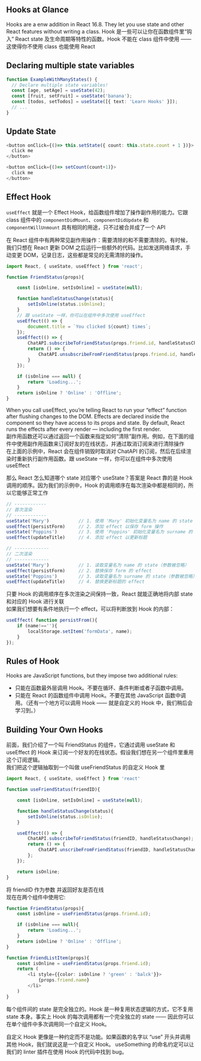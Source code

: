 ## Hooks at Glance
Hooks are a enw addition in React 16.8. They let you use state and other React features without writing a class. Hook 是一些可以让你在函数组件里“钩入” React state 及生命周期等特性的函数。Hook 不能在 class 组件中使用 —— 这使得你不使用 class 也能使用 React

## Declaring multiple state variables
```typescript
function ExampleWithManyStates() {
  // Declare multiple state variables!
  const [age, setAge] = useState(42);
  const [fruit, setFruit] = useState('banana');
  const [todos, setTodos] = useState([{ text: 'Learn Hooks' }]);
  // ...
}
```

## Update State
```typescript
<button onClick={()=> this.setState({ count: this.state.count + 1 })}>
  click me
</button>

<button onClick={()=> setCount(count+1)}>
  click me
</button>
```

## Effect Hook
`useEffect` 就是一个 Effect Hook，给函数组件增加了操作副作用的能力。它跟 class 组件中的 `componentDidMount`、`componentDidUpdate` 和 `componentWillUnmount` 具有相同的用途，只不过被合并成了一个 API

在 React 组件中有两种常见副作用操作：需要清除的和不需要清除的。有时候，我们只想在 React 更新 DOM 之后运行一些额外的代码。比如发送网络请求，手动变更 DOM，记录日志，这些都是常见的无需清除的操作。
```typescript
import React, { useState, useEffect } from 'react';

function FriendStatus(props){

    const [isOnline, setIsOnline] = useState(null);

    function handleStatusChange(status){
        setIsOnline(status.isOnline);
    }
    // 跟 useState 一样，你可以在组件中多次使用 useEffect
    useEffect(() => {
        document.title = `You clicked ${count} times`;
    });
    useEffect(() => {
        ChatAPI.subscribeToFriendStatus(props.friend.id, handleStatusChange);
        return () => {
            ChatAPI.unsubscribeFromFriendStatus(props.friend.id, handleStatus);
        }
    });

    if (isOnline === null) {
        return 'Loading...';
    }
    return isOnline ? 'Online' : 'Offline';
}
```
When you call useEffect, you’re telling React to run your “effect” function after flushing changes to the DOM. Effects are declared inside the component so they have access to its props and state. By default, React runs the effects after every render — including the first render.<br>
副作用函数还可以通过返回一个函数来指定如何“清除”副作用。例如，在下面的组件中使用副作用函数来订阅好友的在线状态，并通过取消订阅来进行清除操作<br>
在上面的示例中，React 会在组件销毁时取消对 ChatAPI 的订阅，然后在后续渲染时重新执行副作用函数。跟 useState 一样，你可以在组件中多次使用 useEffect

那么 React 怎么知道哪个 state 对应哪个 useState？答案是 React 靠的是 Hook 调用的顺序。因为我们的示例中，Hook 的调用顺序在每次渲染中都是相同的，所以它能够正常工作
```typescript
// ------------
// 首次渲染
// ------------
useState('Mary')           // 1. 使用 'Mary' 初始化变量名为 name 的 state
useEffect(persistForm)     // 2. 添加 effect 以保存 form 操作
useState('Poppins')        // 3. 使用 'Poppins' 初始化变量名为 surname 的 state
useEffect(updateTitle)     // 4. 添加 effect 以更新标题

// -------------
// 二次渲染
// -------------
useState('Mary')           // 1. 读取变量名为 name 的 state（参数被忽略）
useEffect(persistForm)     // 2. 替换保存 form 的 effect
useState('Poppins')        // 3. 读取变量名为 surname 的 state（参数被忽略）
useEffect(updateTitle)     // 4. 替换更新标题的 effect
```
只要 Hook 的调用顺序在多次渲染之间保持一致，React 就能正确地将内部 state 和对应的 Hook 进行关联
<br>如果我们想要有条件地执行一个 effect，可以将判断放到 Hook 的内部：
```typescript
useEffect( function persistFrom(){
    if (name!==''){
        localStorage.setItem('formData', name);
    }
});
```

## Rules of Hook
Hooks are JavaScript functions, but they impose two additional rules:
* 只能在函数最外层调用 Hook。不要在循环、条件判断或者子函数中调用。
* 只能在 React 的函数组件中调用 Hook。不要在其他 JavaScript 函数中调用。（还有一个地方可以调用 Hook —— 就是自定义的 Hook 中，我们稍后会学习到。）

## Building Your Own Hooks
前面，我们介绍了一个叫 FriendStatus 的组件，它通过调用 useState 和 useEffect 的 Hook 来订阅一个好友的在线状态。假设我们想在另一个组件里重用这个订阅逻辑。<br>
我们把这个逻辑抽取到一个叫做 useFriendStatus 的自定义 Hook 里
```typescript
import React, { useState, useEffect } from 'react'

function useFriendStatus(friendID){

    const [isOnline, setIsOnline] = useState(null);

    function handleStatusChange(status){
        setIsOnline(status.isOnlie);
    }

    useEffect(() => {
        ChatAPI.subscribeToFriendStatus(friendID, handleStatusChange);
        return () => {
            ChatAPI.unscribeFromFriendStatus(friendID, handleStatusChange);
        };
    });

    return isOnline;
}
```
将 friendID 作为参数 并返回好友是否在线<br>
现在在两个组件中使用它:
```typescript
function FriendStatus(props){
    const isOnline = useFriendStatus(props.friend.id);

    if (isOnline === null){
        return 'Loading...';
    }
    return isOnline ? 'Online' : 'Offline';
}

function FriendListItem(props){
    const isOnline = useFriendStatus(props.friend.id);
    return (
        <li style={{color: isOnline ? 'green' : 'balck'}}>
            {props.friend.name}
        </li>
    )
}
```
每个组件间的 state 是完全独立的。Hook 是一种复用状态逻辑的方式，它不复用 state 本身。事实上 Hook 的每次调用都有一个完全独立的 state —— 因此你可以在单个组件中多次调用同一个自定义 Hook。

自定义 Hook 更像是一种约定而不是功能。如果函数的名字以 “use” 开头并调用其他 Hook，我们就说这是一个自定义 Hook。 useSomething 的命名约定可以让我们的 linter 插件在使用 Hook 的代码中找到 bug。
